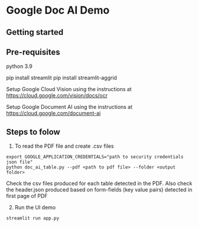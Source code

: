 # Google Doc AI Demo


## Getting started


## Pre-requisites
python 3.9

pip install streamlit
pip install streamlit-aggrid

Setup Google Cloud Vision using the instructions at https://cloud.google.com/vision/docs/ocr

Setup Google Document AI using the instructions at https://cloud.google.com/document-ai

## Steps to folow

1. To read the PDF file and create .csv files
```
export GOOGLE_APPLICATION_CREDENTIALS="path to security credentials json file"
python doc_ai_table.py --pdf <path to pdf file> --folder <output folder>
```
Check the csv files produced for each table detected in the PDF.
Also check the header.json produced based on form-fields (key value pairs) detected in first page of PDF

2. Run the UI demo 
```
streamlit run app.py
```
